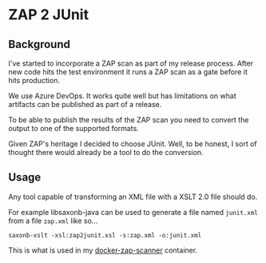 ZAP 2 JUnit
===========

Background
----------

I've started to incorporate a ZAP scan as part of my release process. After
new code hits the test environment it runs a ZAP scan as a gate before it
hits production.

We use Azure DevOps. It works quite well but has limitations on what artifacts
can be published as part of a release.

To be able to publish the results of the ZAP scan you need to convert the
output to one of the supported formats.

Given ZAP's heritage I decided to choose JUnit. Well, to be honest, I sort of
thought there would already be a tool to do the conversion.

Usage
-----

Any tool capable of transforming an XML file with a XSLT 2.0 file should do.

For example libsaxonb-java can be used to generate a file named `junit.xml` from a
file `zap.xml` like so...

    saxonb-xslt -xsl:zap2junit.xsl -s:zap.xml -o:junit.xml

This is what is used in my [docker-zap-scanner](https://github.com/patros/docker-zap-scanner) container.